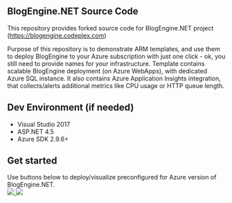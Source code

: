 ## BlogEngine.NET Source Code
This repository provides forked source code for BlogEngine.NET project (https://blogengine.codeplex.com)

Purpose of this repository is to demonstrate ARM templates, and use them to deploy BlogEngine to your Azure subscription with just one click - ok, you still need to provide names for your infrastructure.
Template contains scalable BlogEngine deployment (on Azure WebApps), with dedicated Azure SQL instance. It also contains Azure Application Insights integration, that collects/alerts additional metrics like CPU usage or HTTP queue length.

## Dev Environment (if needed)
  * Visual Studio 2017 
  * ASP.NET 4.5
  * Azure SDK 2.9.6+

## Get started

Use buttons below to deploy/visualize preconfigured for Azure version of BlogEngine.NET.
<br />
<a href="https://portal.azure.com/#create/Microsoft.Template/uri/https%3A%2F%2Fraw.githubusercontent.com%2Fmgrabarz%2FBlogEngine.NET%2Fmaster%2FBlogEngine%2FBlogEngine.ArmDeployment%2FWebSiteSQLDatabase.json" target="_blank">
    <img src="http://azuredeploy.net/deploybutton.png"/>
</a>
<a href="http://armviz.io/#/?load=https%3A%2F%2Fraw.githubusercontent.com%2Fmgrabarz%2FBlogEngine.NET%2Fmaster%2FBlogEngine%2FBlogEngine.ArmDeployment%2FWebSiteSQLDatabase.json" target="_blank">
    <img src="http://armviz.io/visualizebutton.png"/>
</a>
